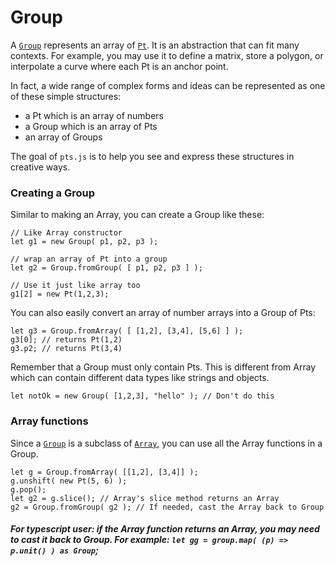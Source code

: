 # Group

A [`Group`](#pt-group) represents an array of [`Pt`](#pt-pt). It is an abstraction that can fit many contexts. For example, you may use it to define a matrix, store a polygon, or interpolate a curve where each Pt is an anchor point.

In fact, a wide range of complex forms and ideas can be represented as one of these simple structures:
- a Pt which is an array of numbers
- a Group which is an array of Pts
- an array of Groups

The goal of `pts.js` is to help you see and express these structures in creative ways.

### Creating a Group

Similar to making an Array, you can create a Group like these:

```
// Like Array constructor
let g1 = new Group( p1, p2, p3 );

// wrap an array of Pt into a group
let g2 = Group.fromGroup( [ p1, p2, p3 ] ); 

// Use it just like array too
g1[2] = new Pt(1,2,3);
```

You can also easily convert an array of number arrays into a Group of Pts:
```
let g3 = Group.fromArray( [ [1,2], [3,4], [5,6] ] );
g3[0]; // returns Pt(1,2)
g3.p2; // returns Pt(3,4)
```

Remember that a Group must only contain Pts. This is different from Array which can contain different data types like strings and objects.

```
let notOk = new Group( [1,2,3], "hello" ); // Don't do this
```

### Array functions
Since a [`Group`](#pt-group) is a subclass of [`Array`](https://developer.mozilla.org/en-US/docs/Web/JavaScript/Reference/Global_Objects/Array), you can use all the Array functions in a Group. 

```
let g = Group.fromArray( [[1,2], [3,4]] );
g.unshift( new Pt(5, 6) );
g.pop();
let g2 = g.slice(); // Array's slice method returns an Array
g2 = Group.fromGroup( g2 ); // If needed, cast the Array back to Group
```

##### For typescript user: if the Array function returns an Array, you may need to cast it back to Group. For example: `let gg = group.map( (p) => p.unit() ) as Group`;

